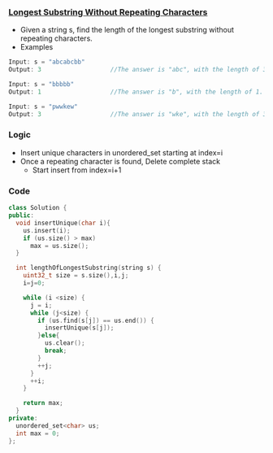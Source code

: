 ### [Longest Substring Without Repeating Characters](https://leetcode.com/problems/longest-substring-without-repeating-characters/submissions/)
- Given a string s, find the length of the longest substring without repeating characters.
- Examples
```c
Input: s = "abcabcbb"
Output: 3                   //The answer is "abc", with the length of 3.

Input: s = "bbbbb"
Output: 1                   //The answer is "b", with the length of 1.

Input: s = "pwwkew"
Output: 3                   //The answer is "wke", with the length of 3. Note "pwke" is not contigious substring.
```

### Logic
- Insert unique characters in unordered_set starting at index=i
- Once a repeating character is found, Delete complete stack
  - Start insert from index=i+1

### Code
```c++
class Solution {
public:
  void insertUnique(char i){
    us.insert(i);
    if (us.size() > max)
      max = us.size();
  }

  int lengthOfLongestSubstring(string s) {
    uint32_t size = s.size(),i,j;
    i=j=0;

    while (i <size) {
      j = i;
      while (j<size) {
        if (us.find(s[j]) == us.end()) {
          insertUnique(s[j]);
        }else{
          us.clear();
          break;
        }
        ++j;
      }
      ++i;
    }

    return max;
  }
private:
  unordered_set<char> us;
  int max = 0;
};
```

